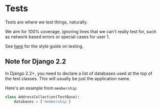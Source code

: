 # Tests
Tests are where we test things, naturally.

We aim for 100% coverage, ignoring lines that we can't really test for, such as network based errors or special cases for user 1.

See [here](/style_guides/application_framework/style/4-tests.md) for the style guide on testing.

## Note for Django 2.2
In Django 2.2+, you need to declare a list of databases used at the top of the test classes. This will usually be just the application name.

Here's an example from `membership`
```python
class AddressCollection(TestBase):
    databases = ['membership']
```
